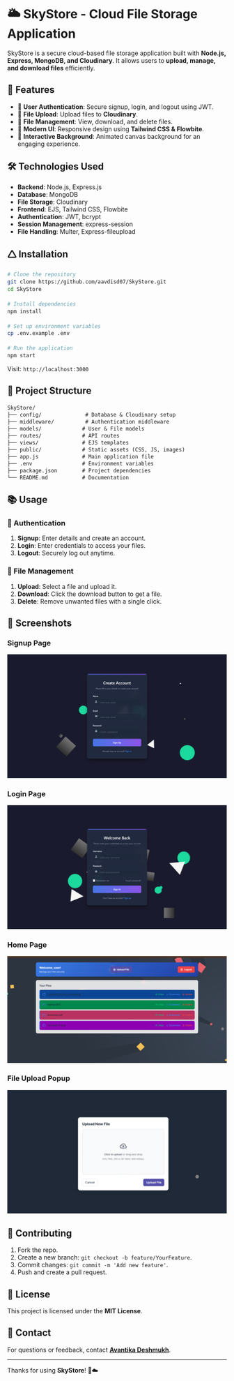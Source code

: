 <!-- # npm run start
# authentication implemented by using JWT -json web token and bcrypt
# user se related all routes in routes/user.routes (production ka kaaam hai aur ye saare routes app.js me sirf config krne hai)
# npm i express-validator express validator npm to verify that data is coming is valid or not
# bcrypt convert password to hash npm i bcrypt
# npm i jsonwebtoken to check user is logged or not
# token get expired so we use cookies npm i cookie-parser
# home se related all routes in routes/index.routes.js me hai -->
# 🌥️ SkyStore - Cloud File Storage Application

SkyStore is a secure cloud-based file storage application built with **Node.js, Express, MongoDB, and Cloudinary**. It allows users to **upload, manage, and download files** efficiently.

## 🚀 Features

- 🔐 **User Authentication**: Secure signup, login, and logout using JWT.
- 📄 **File Upload**: Upload files to **Cloudinary**.
- 📅 **File Management**: View, download, and delete files.
- 🎨 **Modern UI**: Responsive design using **Tailwind CSS & Flowbite**.
- 🌌 **Interactive Background**: Animated canvas background for an engaging experience.

## 🛠️ Technologies Used

- **Backend**: Node.js, Express.js
- **Database**: MongoDB
- **File Storage**: Cloudinary
- **Frontend**: EJS, Tailwind CSS, Flowbite
- **Authentication**: JWT, bcrypt
- **Session Management**: express-session
- **File Handling**: Multer, Express-fileupload

## 🛆 Installation

```bash
# Clone the repository
git clone https://github.com/aavdisd07/SkyStore.git
cd SkyStore

# Install dependencies
npm install

# Set up environment variables
cp .env.example .env

# Run the application
npm start
```

Visit: `http://localhost:3000`

## 📂 Project Structure

```plaintext
SkyStore/
├── config/              # Database & Cloudinary setup
├── middleware/          # Authentication middleware
├── models/             # User & File models
├── routes/             # API routes
├── views/              # EJS templates
├── public/             # Static assets (CSS, JS, images)
├── app.js              # Main application file
├── .env                # Environment variables
├── package.json        # Project dependencies
└── README.md           # Documentation
```

## 📚 Usage

### 🔑 Authentication
1. **Signup**: Enter details and create an account.
2. **Login**: Enter credentials to access your files.
3. **Logout**: Securely log out anytime.

### 📂 File Management
1. **Upload**: Select a file and upload it.
2. **Download**: Click the download button to get a file.
3. **Delete**: Remove unwanted files with a single click.

## 📸 Screenshots

### Signup Page
![Signup Page](public/images/signup.png)

### Login Page
![Login Page](public/images/login.png)

### Home Page
![Home Page](public/images/home.png)

### File Upload Popup
![File Upload Popup](public/images/upload.png)

## 🤝 Contributing

1. Fork the repo.
2. Create a new branch: `git checkout -b feature/YourFeature`.
3. Commit changes: `git commit -m 'Add new feature'`.
4. Push and create a pull request.

## 💜 License

This project is licensed under the **MIT License**.

## 📩 Contact

For questions or feedback, contact **[Avantika Deshmukh](mailto:2021bit153@sggs.ac.in)**.

---

Thanks for using **SkyStore**! 🚀️☁️




